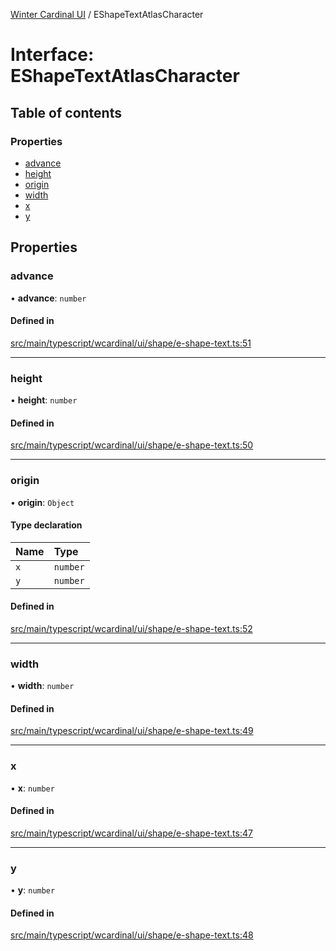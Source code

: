 [Winter Cardinal UI](../README.md) / EShapeTextAtlasCharacter

# Interface: EShapeTextAtlasCharacter

## Table of contents

### Properties

- [advance](EShapeTextAtlasCharacter.md#advance)
- [height](EShapeTextAtlasCharacter.md#height)
- [origin](EShapeTextAtlasCharacter.md#origin)
- [width](EShapeTextAtlasCharacter.md#width)
- [x](EShapeTextAtlasCharacter.md#x)
- [y](EShapeTextAtlasCharacter.md#y)

## Properties

### advance

• **advance**: `number`

#### Defined in

[src/main/typescript/wcardinal/ui/shape/e-shape-text.ts:51](https://github.com/winter-cardinal/winter-cardinal-ui/blob/v0.154.0/src/main/typescript/wcardinal/ui/shape/e-shape-text.ts#L51)

___

### height

• **height**: `number`

#### Defined in

[src/main/typescript/wcardinal/ui/shape/e-shape-text.ts:50](https://github.com/winter-cardinal/winter-cardinal-ui/blob/v0.154.0/src/main/typescript/wcardinal/ui/shape/e-shape-text.ts#L50)

___

### origin

• **origin**: `Object`

#### Type declaration

| Name | Type |
| :------ | :------ |
| `x` | `number` |
| `y` | `number` |

#### Defined in

[src/main/typescript/wcardinal/ui/shape/e-shape-text.ts:52](https://github.com/winter-cardinal/winter-cardinal-ui/blob/v0.154.0/src/main/typescript/wcardinal/ui/shape/e-shape-text.ts#L52)

___

### width

• **width**: `number`

#### Defined in

[src/main/typescript/wcardinal/ui/shape/e-shape-text.ts:49](https://github.com/winter-cardinal/winter-cardinal-ui/blob/v0.154.0/src/main/typescript/wcardinal/ui/shape/e-shape-text.ts#L49)

___

### x

• **x**: `number`

#### Defined in

[src/main/typescript/wcardinal/ui/shape/e-shape-text.ts:47](https://github.com/winter-cardinal/winter-cardinal-ui/blob/v0.154.0/src/main/typescript/wcardinal/ui/shape/e-shape-text.ts#L47)

___

### y

• **y**: `number`

#### Defined in

[src/main/typescript/wcardinal/ui/shape/e-shape-text.ts:48](https://github.com/winter-cardinal/winter-cardinal-ui/blob/v0.154.0/src/main/typescript/wcardinal/ui/shape/e-shape-text.ts#L48)

